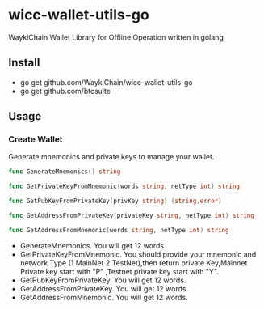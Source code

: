 # wicc-wallet-utils-go
WaykiChain Wallet Library for Offline Operation written in golang

## Install

* go get github.com/WaykiChain/wicc-wallet-utils-go
* go get github.com/btcsuite

## Usage

### Create Wallet
Generate mnemonics and private keys to manage your wallet.

```go
func GenerateMnemonics() string

func GetPrivateKeyFromMnemonic(words string, netType int) string

func GetPubKeyFromPrivateKey(privKey string) (string,error) 

func GetAddressFromPrivateKey(privateKey string, netType int) string

func GetAddressFromMnemonic(words string, netType int) string
```
- GenerateMnemonics. You will get 12 words.
- GetPrivateKeyFromMnemonic. You should provide your mnemonic and network Type (1 MainNet 2 TestNet),then return private Key,Mainnet Private key start with "P" ,Testnet
private key start with "Y".
- GetPubKeyFromPrivateKey. You will get 12 words.
- GetAddressFromPrivateKey. You will get 12 words.
- GetAddressFromMnemonic. You will get 12 words.